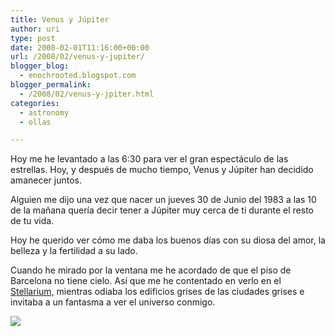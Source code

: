 ```yaml
---
title: Venus y Júpiter
author: uri
type: post
date: 2008-02-01T11:16:00+00:00
url: /2008/02/venus-y-jupiter/
blogger_blog:
  - enochrooted.blogspot.com
blogger_permalink:
  - /2008/02/venus-y-jpiter.html
categories:
  - astronomy
  - ollas

---
```

Hoy me he levantado a las 6:30 para ver el gran espectáculo de las estrellas. Hoy, y después de mucho tiempo, Venus y Júpiter han decidido amanecer juntos. 

Alguien me dijo una vez que nacer un jueves 30 de Junio del 1983 a las 10 de la mañana quería decir tener a Júpiter muy cerca de ti durante el resto de tu vida.

Hoy he querido ver cómo me daba los buenos días con su diosa del amor, la belleza y la fertilidad a su lado.

Cuando he mirado por la ventana me he acordado de que el piso de Barcelona no tiene cielo. Así que me he contentado en verlo en el [Stellarium,][1] mientras odiaba los edificios grises de las ciudades grises e invitaba a un fantasma a ver el universo conmigo.

[<img style="display:block;text-align:center;cursor:hand;margin:0 auto 10px;" src="http://bp0.blogger.com/_WEHvyZj_jiU/R6MBHxFoIFI/AAAAAAAABFA/WXqVHe62bzE/s320/Venus-Jupiter.png" border="0" />][2]

 [1]: http://www.stellarium.org/
 [2]: http://bp0.blogger.com/_WEHvyZj_jiU/R6MBHxFoIFI/AAAAAAAABFA/WXqVHe62bzE/s1600-h/Venus-Jupiter.png